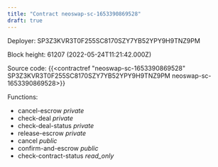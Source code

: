 ```yaml
---
title: "Contract neoswap-sc-1653390869528"
draft: true
---
```

Deployer: SP3Z3KVR3T0F255SC8170SZY7YB52YPY9H9TNZ9PM


 



Block height: 61207 (2022-05-24T11:21:42.000Z)

Source code: {{<contractref "neoswap-sc-1653390869528" SP3Z3KVR3T0F255SC8170SZY7YB52YPY9H9TNZ9PM neoswap-sc-1653390869528>}}

Functions:

* cancel-escrow _private_
* check-deal _private_
* check-deal-status _private_
* release-escrow _private_
* cancel _public_
* confirm-and-escrow _public_
* check-contract-status _read_only_
